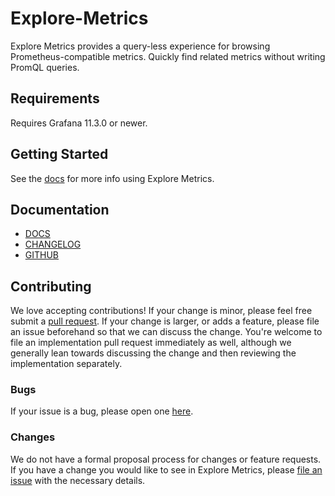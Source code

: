 # Explore-Metrics

Explore Metrics provides a query-less experience for browsing Prometheus-compatible metrics. Quickly find related metrics without writing PromQL queries.

## Requirements

Requires Grafana 11.3.0 or newer.

## Getting Started

See the [docs](https://grafana.com/docs/grafana-cloud/visualizations/simplified-exploration/metrics/#standalone-experience) for more info using Explore Metrics.

## Documentation

- [DOCS](https://grafana.com/docs/grafana-cloud/visualizations/simplified-exploration/metrics/)
- [CHANGELOG](https://github.com/grafana/explore-metrics/releases)
- [GITHUB](https://github.com/grafana/explore-metrics/)

## Contributing

We love accepting contributions! If your change is minor, please feel free submit a [pull request](https://help.github.com/articles/about-pull-requests/). If your change is larger, or adds a feature, please file an issue beforehand so that we can discuss the change. You're welcome to file an implementation pull request immediately as well, although we generally lean towards discussing the change and then reviewing the implementation separately.

### Bugs

If your issue is a bug, please open one [here](https://github.com/grafana/explore-metrics/issues/new).

### Changes

We do not have a formal proposal process for changes or feature requests. If you have a change you would like to see in
Explore Metrics, please [file an issue](https://github.com/grafana/explore-metrics/issues/new) with the necessary details.
